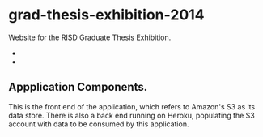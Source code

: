 grad-thesis-exhibition-2014
===========================

Website for the RISD Graduate Thesis Exhibition.

- [Stage]:(http://risd.github.io/grad-thesis-exhibition-2014/)
- [Production]:(http://gradexhibition.risd.edu/2014/)

## Appplication Components.

This is the front end of the application, which refers to Amazon's S3 as its data store. There is also a back end running on Heroku, populating the S3 account with data to be consumed by this application.